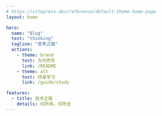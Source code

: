 ```yaml
---
# https://vitepress.dev/reference/default-theme-home-page
layout: home

hero:
  name: "Blog"
  text: "thinking"
  tagline: "思考之路"
  actions:
    - theme: brand
      text: 为何而写
      link: /README
    - theme: alt
      text: 终身学习
      link: /guide/study

features:
  - title: 技术之路
    details: 何所来，何所去
---
```


